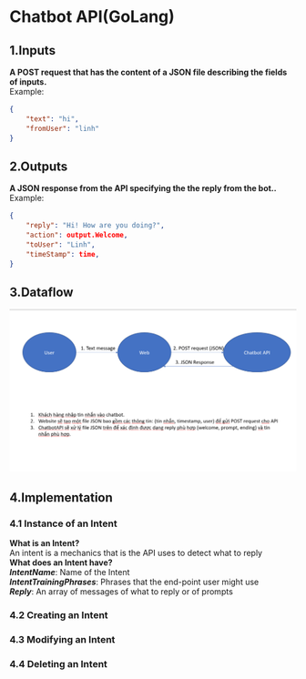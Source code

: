 # Chatbot API(GoLang)
## 1.Inputs
**A POST request that has the content of a JSON file describing the fields of inputs.**  
Example:
```JSON
{
    "text": "hi",
    "fromUser": "linh"
}
```
## 2.Outputs
**A JSON response from the API specifying the the reply from the bot..**  
Example:
```JSON
{
    "reply": "Hi! How are you doing?",
    "action": output.Welcome,
    "toUser": "Linh",
    "timeStamp": time,
}
```
## 3.Dataflow
![Dataflow](./dataflow.png)
## 4.Implementation
<!-- ### **4.1 Instance of a chatbot worker**
**What is a chatbot worker?**  
A chatbot worker is an instance that has multiple **Intent**.  
**Why does this instance exist?**  
Since multiple web applications will invoke this API, its best that their back-end can create their own instance of the chatbot. -->
### **4.1 Instance of an Intent**
**What is an Intent?**  
An intent is a mechanics that is the API uses to detect what to reply  
**What does an Intent have?**  
***IntentName***: Name of the Intent  
***IntentTrainingPhrases***: Phrases that the end-point user might use  
***Reply***: An array of messages of what to reply or of prompts  
### **4.2 Creating an Intent**
### **4.3 Modifying an Intent**
### **4.4 Deleting an Intent**